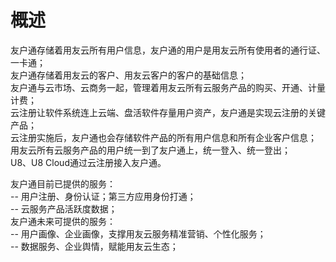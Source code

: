 # 概述
友户通存储着用友云所有用户信息，友户通的用户是用友云所有使用者的通行证、一卡通；  
    友户通存储着用友云的客户、用友云客户的客户的基础信息；  
    友户通与云市场、云商务一起，管理着用友云所有云服务产品的购买、开通、计量计费；  
云注册让软件系统连上云端、盘活软件存量用户资产，友户通是实现云注册的关键产品；  
云注册实施后，友户通也会存储软件产品的所有用户信息和所有企业客户信息；  
用友云所有云服务产品的用户统一到了友户通上，统一登入、统一登出；  
U8、U8 Cloud通过云注册接入友户通。

友户通目前已提供的服务：  
-- 用户注册、身份认证；第三方应用身份打通；  
-- 云服务产品活跃度数据；  
友户通未来可提供的服务：  
-- 用户画像、企业画像，支撑用友云服务精准营销、个性化服务；  
-- 数据服务、企业舆情，赋能用友云生态；
